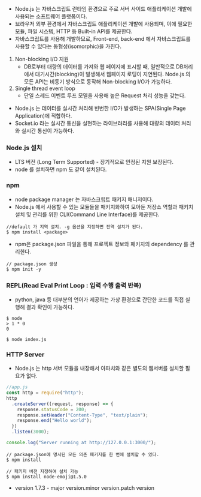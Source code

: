 - Node.js 는 자바스크립트 런타임 환경으로 주로 서버 사이드 애플리케이션 개발에 사용되는 소프트웨어 플랫폼이다.
- 브라우저 외부 환경에서 자바스크립트 애플리케이션 개발에 사용되며, 이에 필요한 모듈, 파일 시스템, HTTP 등 Built-in API를 제공한다.
- 자바스크립트를 사용해 개발하므로, Front-end, back-end 에서 자바스크립트를 사용할 수 있다는 동형성(isomorphic)을 가진다.

1. Non-blocking I/O 지원
   - DB로부터 대량의 데이터를 가져와 웹 페이지에 표시할 때, 일반적으로 DB처리에서 대기시간(blocking)이 발생해서 웹페이지 로딩이 지연된다. Node.js 의 모든 API는 비동기 방식으로 동작해 Non-blocking I/O가 가능하다.
2. Single thread event loop
   - 단일 스레드 이벤트 루프 모델을 사용해 높은 Request 처리 성능을 갖는다.

- Node.js 는 데이터를 실시간 처리해 빈번한 I/O가 발생하는 SPA(Single Page Application)에 적합하다.
- Socket.io 라는 실시간 통신을 실현하는 라이브러리를 사용해 대량의 데이터 처리와 실시간 통신이 가능하다.

### Node.js 설치

- LTS 버전 (Long Term Supported) - 장기적으로 안정된 지원 보장된다.
- node 를 설치하면 npm 도 같이 설치된다.

### npm

- node package manager 는 자바스크립트 패키지 매니저이다.
- Node.js 에서 사용할 수 있는 모듈들을 패키지화하여 모아둔 저장소 역할과 패키치 설치 및 관리를 위한 CLI(Command Line Interface)를 제공한다.

```
//default 가 지역 설치. -g 옵션을 지정하면 전역 설치가 된다.
$ npm install <package>
```

- npm은 package.json 파일을 통해 프로젝트 정보와 패키지의 dependency 를 관리한다.

```
// package.json 생성
$ npm init -y
```

### REPL(Read Eval Print Loop : 입력 수행 출력 반복)

- python, java 등 대부분의 언어가 제공하는 가상 환경으로 간단한 코드를 직접 실행해 결과 확인이 가능하다.

```
$ node
> 1 * 0
0
```

```
$ node index.js
```

### HTTP Server

- Node.js 는 http 서버 모듈을 내장해서 아파치와 같은 별도의 웹서버를 설치할 필요가 없다.

```javascript
//app.js
const http = require("http");
http
  .createServer((request, response) => {
    response.statusCode = 200;
    response.setHeader("Content-Type", "text/plain");
    response.end("Hello world");
  })
  .listen(3000);

console.log("Server running at http://127.0.0.1:3000/");
```

```
// package.json에 명시된 모든 의존 패키지를 한 번에 설치할 수 있다.
$ npm install

// 패키지 버전 지정하여 설치 가능
$ npm install node-emoji@1.5.0

```

- version 1.7.3 - major version.minor version.patch version
